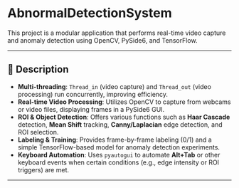 # AbnormalDetectionSystem
This project is a modular application that performs real-time video capture and anomaly detection using OpenCV, PySide6, and TensorFlow.



---

## 📖 Description

- **Multi-threading**: `Thread_in` (video capture) and `Thread_out` (video processing) run concurrently, improving efficiency.  
- **Real-time Video Processing**: Utilizes OpenCV to capture from webcams or video files, displaying frames in a PySide6 GUI.  
- **ROI & Object Detection**: Offers various functions such as **Haar Cascade** detection, **Mean Shift** tracking, **Canny/Laplacian** edge detection, and ROI selection.  
- **Labeling & Training**: Provides frame-by-frame labeling (0/1) and a simple TensorFlow-based model for anomaly detection experiments.  
- **Keyboard Automation**: Uses `pyautogui` to automate **Alt+Tab** or other keyboard events when certain conditions (e.g., edge intensity or ROI triggers) are met.

---
